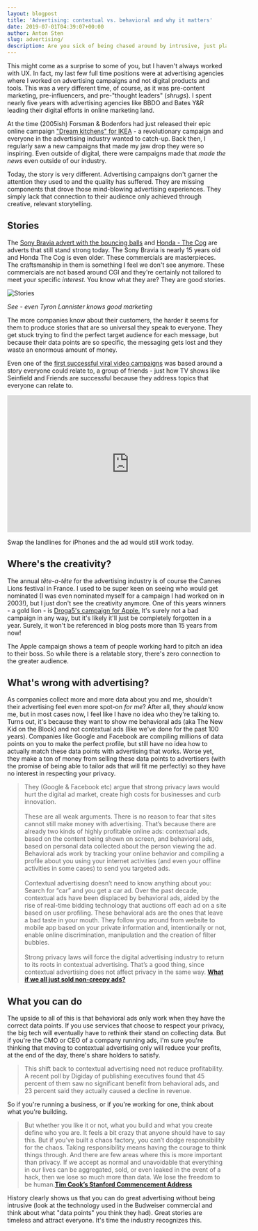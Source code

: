 ```yaml
---
layout: blogpost
title: 'Advertising: contextual vs. behavioral and why it matters'
date: 2019-07-01T04:39:07+00:00
author: Anton Sten
slug: advertising/
description: Are you sick of being chased around by intrusive, just plain creepy ads from website to website? I know I long for the days when marketing entertained and inspired us as much as they sold us something. People are recognizing this and maybe we'll start to see the industry begin to change.
---
```


This might come as a surprise to some of you, but I haven't always worked with UX. In fact, my last few full time positions were at advertising agencies where I worked on advertising campaigns and not digital products and tools. This was a very different time, of course, as it was pre-content marketing, pre-influencers, and pre-"thought leaders" (*shrugs*). I spent nearly five years with advertising agencies like BBDO and Bates Y&R leading their digital efforts in online marketing land.

At the time (2005ish) Forsman & Bodenfors had just released their epic online campaign ["Dream kitchens" for IKEA](https://forsman.co/work/ikea/dreamkitchen-for-everyone) - a revolutionary campaign and everyone in the advertising industry wanted to catch-up. Back then, I regularly saw a new campaigns that made my jaw drop they were so inspiring. Even outside of digital, there were campaigns made that *made the news* even outside of our industry.

Today, the story is very different. Advertising campaigns don't garner the attention they used to and the quality has suffered. They are missing components that drove those mind-blowing advertising experiences. They simply lack that connection to their audience only achieved through creative, relevant storytelling.

## Stories

The [Sony Bravia advert with the bouncing balls](https://www.youtube.com/watch?v=spB4ezsQ6II) and [Honda - The Cog](https://www.youtube.com/watch?v=_ve4M4UsJQo) are adverts that still stand strong today. The Sony Bravia is nearly 15 years old and Honda The Cog is even older. These commercials are masterpieces. The craftsmanship in them is something I feel we don't see anymore. These commercials are not based around CGI and they're certainly not tailored to meet your specific *interest.* You know what they are? They are good stories.

![Stories](/images/blog/stories.png)

_See - even Tyron Lannister knows good marketing_

The more companies know about their customers, the harder it seems for them to produce stories that are so universal they speak to everyone. They get stuck trying to find the perfect target audience for each message, but because their data points are so specific, the messaging gets lost and they waste an enormous amount of money.

Even one of the [first successful viral video campaigns](https://www.youtube.com/watch?v=tauYnVE6ykU) was based around a story everyone could relate to, a group of friends - just how TV shows like Seinfield and Friends are successful because they address topics that everyone can relate to.  

<iframe width="560" height="315" src="https://www.youtube.com/embed/tauYnVE6ykU" frameborder="0" allow="accelerometer; autoplay; encrypted-media; gyroscope; picture-in-picture" allowfullscreen></iframe>

Swap the landlines for iPhones and the ad would still work today.

## Where's the creativity?

The annual *tête-a-tête* for the advertising industry is of course the Cannes Lions festival in France. I used to be super keen on seeing who would get nominated (I was even nominated myself for a campaign I had worked on in 2003!), but I just don't see the creativity anymore. One of this years winners - a gold lion - is [Droga5's campaign for Apple.](https://www.youtube.com/watch?v=G9TdA8d5aaU) It's surely not a bad campaign in any way, but it's likely it'll just be completely forgotten in a year. Surely, it won't be referenced in blog posts more than 15 years from now!

The Apple campaign shows a team of people working hard to pitch an idea to their boss. So while there is a relatable story, there's zero connection to the greater audience.

## What's wrong with advertising?

As companies collect more and more data about you and me, shouldn't their advertising feel even more spot-on *for me*? After all, they *should* know me, but in most cases now, I feel like I have no idea who they're talking to. Turns out, it's because they want to show me behavioral ads (aka The New Kid on the Block) and not contextual ads (like we've done for the past 100 years). Companies like Google and Facebook are compiling millions of data points on you to make the perfect profile, but still have no idea how to actually match these data points with advertising that works. Worse yet, they make a ton of money from selling these data points to advertisers (with the promise of being able to tailor ads that will fit me perfectly) so they have no interest in respecting your privacy.  

>They (Google & Facebook etc) argue that strong privacy laws would hurt the digital ad market, create high costs for businesses and curb innovation.
<br /><br />
These are all weak arguments. There is no reason to fear that sites cannot still make money with advertising. That’s because there are already two kinds of highly profitable online ads: contextual ads, based on the content being shown on screen, and behavioral ads, based on personal data collected about the person viewing the ad. Behavioral ads work by tracking your online behavior and compiling a profile about you using your internet activities (and even your offline activities in some cases) to send you targeted ads.
<br /><br />
Contextual advertising doesn’t need to know anything about you: Search for “car” and you get a car ad. Over the past decade, contextual ads have been displaced by behavioral ads, aided by the rise of real-time bidding technology that auctions off each ad on a site based on user  profiling. These behavioral ads are the ones that leave a bad taste in your mouth. They follow you around from website to mobile app based on your private information and, intentionally or not, enable online discrimination, manipulation and the creation of filter bubbles.<br /><br />
Strong privacy laws will force the digital advertising industry to return to its roots in contextual advertising. That’s a good thing, since contextual advertising does not affect privacy in the same way.
**[What if we all just sold non-creepy ads?](https://www.nytimes.com/2019/06/19/opinion/facebook-google-privacy.html)**

## What you can do

The upside to all of this is that behavioral ads only work when they have the correct data points. If you use services that choose to respect your privacy, the big tech will eventually have to rethink their stand on collecting data. But if you're the CMO or CEO of a company running ads, I'm sure you're thinking that moving to contextual advertising only will reduce your profits, at the end of the day, there's share holders to satisfy.

>This shift back to contextual advertising need not reduce profitability. A recent poll by Digiday of publishing executives found that 45 percent of them saw no significant benefit from behavioral ads, and 23 percent said they actually caused a decline in revenue.

So if you're running a business, or if you're working for one, think about what you're building.

>But whether you like it or not, what you build and what you create define who you are. It feels a bit crazy that anyone should have to say this. But if you’ve built a chaos factory, you can’t dodge responsibility for the chaos. Taking responsibility means having the courage to think things through. And there are few areas where this is more important than privacy. If we accept as normal and unavoidable that everything in our lives can be aggregated, sold, or even leaked in the event of a hack, then we lose so much more than data. We lose the freedom to be human.**[Tim Cook’s Stanford Commencement Address](https://www.antonsten.com/tim-cook-stanford/)**

History clearly shows us that you can do great advertising without being intrusive (look at the technology used in the Budweiser commercial and think about what "data points" you think they had). Great stories are timeless and attract everyone. It's time the industry recognizes this.

